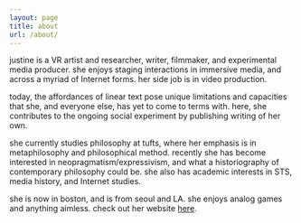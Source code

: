 ```yaml
---
layout: page
title: about
url: /about/
---
```

justine is a VR artist and researcher, writer, filmmaker, and experimental media producer. she enjoys staging interactions in immersive media, 
and across a myriad of Internet forms. her side job is in video production. 

today, the affordances of linear text pose unique limitations and capacities that she, and everyone else, has yet to come to terms with. here, she
contributes to the ongoing social experiment by publishing writing of her own.

she currently studies philosophy at tufts, where her emphasis is in metaphilosophy and
philosophical method. recently she has become interested in neopragmatism/expressivism, and what a historiography of contemporary philosophy could be. she also has academic interests in
STS, media history, and Internet studies.

she is now in boston, and is from seoul and LA. she enjoys analog games and anything aimless. check out her website [here](https://www.justine.world).